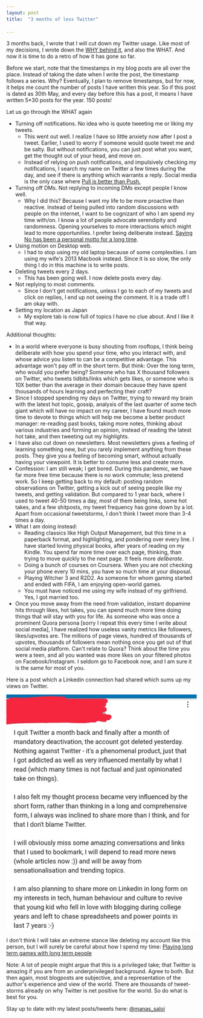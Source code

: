 ```yaml
---
layout: post
title:  "3 months of less Twitter"

---
```


3 months back, I wrote that I will cut down my Twitter usage. Like most of my decisions, I wrote down the [WHY behind it](https://manassaloi.com/2020/04/17/cutting-down-twitter.html), and also the WHAT. And now it is time to do a retro of how it has gone so far.

Before we start, note that the timestamps in my blog posts are all over the place. Instead of taking the date when I write the post, the timestamp follows a series. Why? Eventually, I plan to remove timestamps, but for now, it helps me count the number of posts I have written this year. So if this post is dated as 30th May, and every day before this has a post, it means I have written 5*30 posts for the year. 150 posts!

Let us go through the WHAT again
- Turning off notifications. No idea who is quote tweeting me or liking my tweets.
  - This went out well. I realize I have so little anxiety now after I post a tweet. Earlier, I used to worry if someone would quote tweet me and be salty. But without notifications, you can just post what you want, get the thought out of your head, and move on.
  - Instead of relying on push notifications, and impulsively checking my notifications, I search my name on Twitter a few times during the day, and see if there is anything which warrants a reply. Social media is the only case where [Pull is better than Push.](https://manassaloi.com/2020/04/21/push-pull.html)
- Turning off DMs. Not replying to incoming DMs except people I know well.
  - Why I did this? Because I want my life to be more proactive than reactive. Instead of being pulled into  random discussions with people on the internet, I want to be cognizant of who I am spend my time with/on. I know a lot of people advocate serendipity and randomness. Opening yourselves to more interactions which might lead to more opportunities. I prefer being deliberate instead. [Saying No has been a personal motto for a long time](https://manassaloi.com/2020/05/16/no-default.html).
- Using motion on Desktop web.
  - I had to stop using my old laptop because of some complexities. I am using my wife's 2013 Macbook instead. Since it is so slow, the only thing I do in this machine is to write posts.
- Deleting tweets every 2 days.
  - This has been going well. I now delete posts every day.
- Not replying to most comments.
  - Since I don't get notifications, unless I go to each of my tweets and click on replies, I end up not seeing the comment. It is a trade off I am okay with.
- Setting my location as Japan
  - My explore tab is now full of topics I have no clue about. And I like it that way.

Additional thoughts:

- In a world where everyone is busy shouting from rooftops, I think being deliberate with how you spend your time, who you interact with, and whose advice you listen to can be a competitive advantage. This advantage won't pay off in the short term. But think: Over the long term, who would you prefer being? Someone who has X thousand followers on Twitter, who tweets tidbits/links which gets likes, or someone who is 10X better than the average in their domain because they have spent thousands of hours learning and perfecting their craft?
- Since I stopped spending my days on Twitter, trying to reward my brain with the latest hot topic, gossip, analysis of the last quarter of some tech giant which will have no impact on my career, I have found much more time to devote to things which will help me become a better product manager: re-reading past books, taking more notes, thinking about various industries and forming an opinion, instead of reading the latest hot take, and then tweeting out my highlights.
- I have also cut down on newsletters. Most newsletters gives a feeling of learning something new, but you rarely implement anything from these posts. They give you a feeling of becoming smart, without actually having your viewpoint. It is better to consume less and create more.
- Confession: I am still weak; I get bored. During this pandemic, we have far more free time because there is no work commute; less pretend work. So I keep getting back to my default: posting random observations on Twitter, getting a kick out of seeing people like my tweets, and getting validation. But compared to 1 year back, where I used to tweet 40-50 times a day, most of them being links, some hot takes, and a few shitposts, my tweet frequency has gone down by a lot. Apart from occasional tweetstorms, I don't think I tweet more than 3-4 times a day.
- What I am doing instead:
  - Reading classics like High Output Management, but this time in a paperback format, and highlighting, and pondering over every line. I have started loving physical books, after years of reading on my Kindle. You spend far more time over each page, thinking, than trying to move quickly to the next page. It feels more *deliberate*.
  - Doing a bunch of courses on Coursera. When you are not checking your phone every 10 mins, you have so much time at your disposal.
  - Playing Witcher 3 and R2D2. As someone for whom gaming started and ended with FIFA, I am enjoying open-world games.
  - You must have noticed me using my wife instead of my girlfriend. Yes, I got married too.
- Once you move away from the need from validation, instant dopamine hits through likes, hot takes, you can spend much more time doing things that will stay with you for life. As someone who was once a prominent Quora persona [sorry I repeat this every time I write about social media], I have realized how useless vanity metrics like followers, likes/upvotes are. The millions of page views, hundred of thousands of upvotes, thousands of followers mean nothing once you get out of that social media platform. Can't relate to Quora? Think about the time you were a teen, and all you wanted was more likes on your filtered photos on Facebook/Instagram. I seldom go to Facebook now, and I am sure it is the same for most of you.

Here is a post which a Linkedin connection had shared which sums up my views on Twitter.

![Twitter comment](/assets/img/twitter_comment.png)

I don't think I will take an extreme stance like deleting my account like this person, but I will surely be careful about how I spend my time: [Playing long term games with long term people](https://nav.al/long-term)

Note: A lot of people might argue that this is a privileged take; that Twitter is amazing if you are from an underprivileged background. Agree to both. But then again, most blogposts are subjective, and a representation of the author's experience and view of the world. There are thousands of tweet-storms already on why Twitter is net positive for the world. So do what is best for you.

Stay up to date with my latest posts/tweets here: [@manas_saloi](http://twitter.com/manas_saloi)
